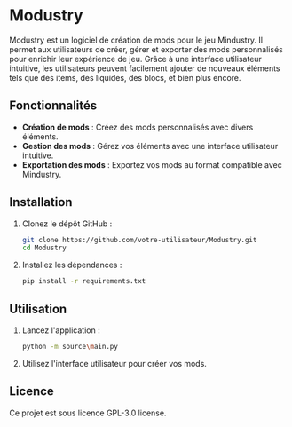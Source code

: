# Modustry

Modustry est un logiciel de création de mods pour le jeu Mindustry. Il permet aux utilisateurs de créer, gérer et exporter des mods personnalisés pour enrichir leur expérience de jeu. Grâce à une interface utilisateur intuitive, les utilisateurs peuvent facilement ajouter de nouveaux éléments tels que des items, des liquides, des blocs, et bien plus encore.

## Fonctionnalités

- **Création de mods** : Créez des mods personnalisés avec divers éléments.
- **Gestion des mods** : Gérez vos éléments avec une interface utilisateur intuitive.
- **Exportation des mods** : Exportez vos mods au format compatible avec Mindustry.

## Installation

1. Clonez le dépôt GitHub :
    ```bash
    git clone https://github.com/votre-utilisateur/Modustry.git
    cd Modustry
    ```

2. Installez les dépendances :
    ```bash
    pip install -r requirements.txt
    ```

## Utilisation

1. Lancez l'application :
    ```bash
    python -m source\main.py
    ```

2. Utilisez l'interface utilisateur pour créer vos mods.

## Licence

Ce projet est sous licence GPL-3.0 license.